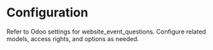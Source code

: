 # Configuration

Refer to Odoo settings for website_event_questions. Configure related models, access rights, and options as needed.
